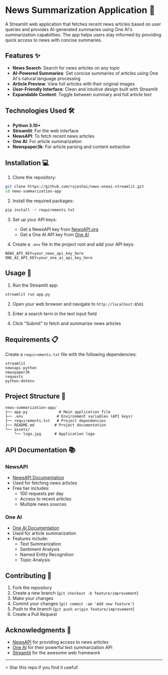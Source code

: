 # News Summarization Application 📰

A Streamlit web application that fetches recent news articles based on user queries and provides AI-generated summaries using One AI's summarization capabilities. The app helps users stay informed by providing quick access to news with concise summaries.



## Features ✨

- **News Search**: Search for news articles on any topic
- **AI-Powered Summaries**: Get concise summaries of articles using One AI's natural language processing
- **Article Preview**: View full articles with their original images
- **User-Friendly Interface**: Clean and intuitive design built with Streamlit
- **Expandable Content**: Toggle between summary and full article text

## Technologies Used 🛠️

- **Python 3.10+**
- **Streamlit**: For the web interface
- **NewsAPI**: To fetch recent news articles
- **One AI**: For article summarization
- **Newspaper3k**: For article parsing and content extraction

## Installation 💻

1. Clone the repository:
```bash
git clone https://github.com/rajeshai/news-oneai-streamlit.git
cd news-summarization-app
```

2. Install the required packages:
```bash
pip install -r requirements.txt
```

3. Set up your API keys:
   - Get a NewsAPI key from [NewsAPI.org](https://newsapi.org)
   - Get a One AI API key from [One AI](https://www.oneai.com/)

4. Create a `.env` file in the project root and add your API keys:
```env
NEWS_API_KEY=your_news_api_key_here
ONE_AI_API_KEY=your_one_ai_api_key_here
```

## Usage 🚀

1. Run the Streamlit app:
```bash
streamlit run app.py
```

2. Open your web browser and navigate to `http://localhost:8501`

3. Enter a search term in the text input field

4. Click "Submit" to fetch and summarize news articles

## Requirements 📋

Create a `requirements.txt` file with the following dependencies:
```
streamlit
newsapi-python
newspaper3k
requests
python-dotenv
```

## Project Structure 📁

```
news-summarization-app/
├── app.py              # Main application file
├── .env               # Environment variables (API keys)
├── requirements.txt   # Project dependencies
├── README.md         # Project documentation
└── assets/
    └── logo.jpg      # Application logo
```

## API Documentation 📚

### NewsAPI
- [NewsAPI Documentation](https://newsapi.org/docs)
- Used for fetching news articles
- Free tier includes:
  - 100 requests per day
  - Access to recent articles
  - Multiple news sources

### One AI
- [One AI Documentation](https://studio.oneai.com/docs)
- Used for article summarization
- Features include:
  - Text Summarization
  - Sentiment Analysis
  - Named Entity Recognition
  - Topic Analysis

## Contributing 🤝

1. Fork the repository
2. Create a new branch (`git checkout -b feature/improvement`)
3. Make your changes
4. Commit your changes (`git commit -am 'Add new feature'`)
5. Push to the branch (`git push origin feature/improvement`)
6. Create a Pull Request

## Acknowledgments 🙏

- [NewsAPI](https://newsapi.org) for providing access to news articles
- [One AI](https://www.oneai.com/) for their powerful text summarization API
- [Streamlit](https://streamlit.io/) for the awesome web framework


---
⭐️ Star this repo if you find it useful!
